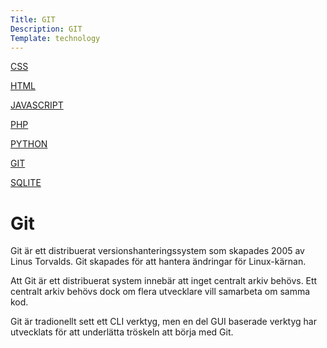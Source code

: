```yaml
---
Title: GIT
Description: GIT
Template: technology
---
```


<div class="side-nav">
    <p><a href="%base_url%/technology/css">CSS</a></p>
    <p><a href="%base_url%/technology/html">HTML</a></p>
    <p><a href="%base_url%/technology/javascript">JAVASCRIPT</a></p>
    <p><a href="%base_url%/technology/php">PHP</a></p>
    <p><a href="%base_url%/technology/python">PYTHON</a></p>
    <p><a href="%base_url%/technology/git">GIT</a></p>
    <p><a href="%base_url%/technology/sqlite">SQLITE</a></p>
</div>

# Git

Git är ett distribuerat versionshanteringssystem som skapades 2005 av Linus Torvalds. Git skapades för att hantera ändringar för Linux-kärnan.

Att Git är ett distribuerat system innebär att inget centralt arkiv behövs. Ett centralt arkiv behövs dock om flera utvecklare vill samarbeta om samma kod.

Git är tradionellt sett ett CLI verktyg, men en del GUI baserade verktyg har utvecklats för att underlätta tröskeln att börja med Git.
